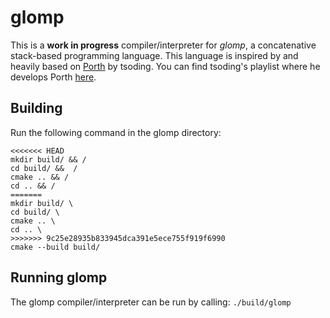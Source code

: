 # glomp
This is a **work in progress** compiler/interpreter for *glomp*, a concatenative stack-based programming language. This language is inspired by and heavily based on [Porth](https://gitlab.com/tsoding/porth) by tsoding. You can find tsoding's playlist where he develops Porth [here](https://youtube.com/playlist?list=PLpM-Dvs8t0VbMZA7wW9aR3EtBqe2kinu4&si=vyidfjAP-EN7_VSV).

## Building
Run the following command in the glomp directory:
```
<<<<<<< HEAD
mkdir build/ && /
cd build/ &&  /
cmake .. && /
cd .. && /
=======
mkdir build/ \
cd build/ \
cmake .. \
cd .. \
>>>>>>> 9c25e28935b833945dca391e5ece755f919f6990
cmake --build build/
```

## Running glomp
The glomp compiler/interpreter can be run by calling: `./build/glomp`

